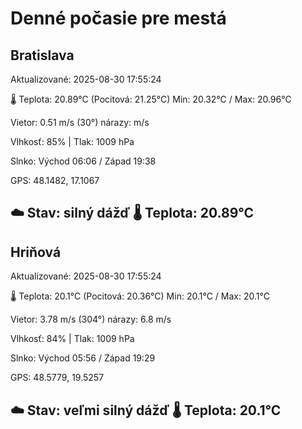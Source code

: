 ﻿# Denné počasie pre mestá

## Bratislava
Aktualizované: 2025-08-30 17:55:24

🌡️ Teplota: 20.89°C 
(Pocitová: 21.25°C)
Min: 20.32°C / Max: 20.96°C

Vietor: 0.51 m/s    (30°) 
nárazy:  m/s

Vlhkosť: 85% | Tlak: 1009 hPa

Slnko: Východ 06:06 / Západ 19:38

GPS: 48.1482, 17.1067

☁️ Stav: silný dážď        🌡️ Teplota: 20.89°C
---

## Hriňová
Aktualizované: 2025-08-30 17:55:24

🌡️ Teplota: 20.1°C 
(Pocitová: 20.36°C)
Min: 20.1°C / Max: 20.1°C

Vietor: 3.78 m/s (304°)
nárazy: 6.8 m/s

Vlhkosť: 84% | Tlak: 1009 hPa

Slnko: Východ 05:56 / Západ 19:29

GPS: 48.5779, 19.5257

☁️ Stav: veľmi silný dážď        🌡️ Teplota: 20.1°C
---
